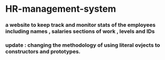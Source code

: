 # HR-management-system

### a website to keep track and monitor stats of the employees including names , salaries sections of work , levels and IDs 
### update : changing the methodology of using literal ovjects to constructors and prototypes.